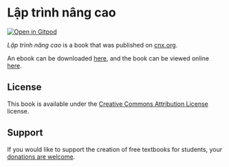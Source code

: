 # Lập trình nâng cao

[![Open in Gitpod](https://gitpod.io/button/open-in-gitpod.svg)](https://gitpod.io/from-referrer/)

_Lập trình nâng cao_ is a book that was published on [cnx.org](https://cnx.org/).

An ebook can be downloaded [here](https://github.com/cnx-user-books/cnxbook-lap-trinh-nang-cao/releases/latest), and the book can be viewed online [here](https://github.com/cnx-user-books/cnxbook-lap-trinh-nang-cao/releases/latest).

## License
This book is available under the [Creative Commons Attribution License](./LICENSE) license.

## Support
If you would like to support the creation of free textbooks for students, your [donations are welcome](https://riceconnect.rice.edu/donation/support-openstax-banner).
